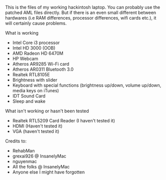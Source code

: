 This is the files of my working hackintosh laptop.
You can probably use the patched AML files directly. But if there is an even small different between hardwares (i.e RAM differences, processor differences, wifi cards etc.), it will certainly cause problems.

What is working

- Intel Core i3 processor
- Intel HD 3000 (OOB)
- AMD Radeon HD 6470M
- HP Webcam
- Atheros AR9285 Wi-Fi card
- Atheros AR0311 Bluetooth 3.0
- Realtek RTL8105E
- Brightness with slider
- Keyboard with special functions (brightness up/down, volume up/down, media keys on iTunes)
- IDT Sound Card
- Sleep and wake

What isn't working or hasn't been tested

- Realtek RTL5209 Card Reader (I haven't tested it)
- HDMI (Haven't tested it)
- VGA (haven't tested it)

Credits to:
- RehabMan
- grexai926 @ InsanelyMac
- nguyenmac
- All the folks @ InsanelyMac
- Anyone else I might have forgotten